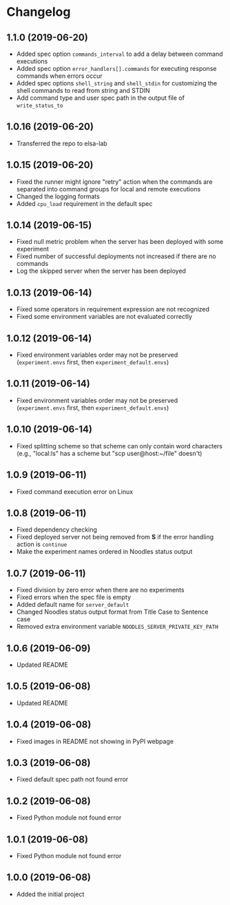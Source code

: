 # Changelog

## 1.1.0 (2019-06-20)

* Added spec option `commands_interval` to add a delay between command executions
* Added spec option `error_handlers[].commands` for executing response commands when errors occur
* Added spec options `shell_string` and `shell_stdin` for customizing the shell commands to read from string and STDIN
* Add command type and user spec path in the output file of `write_status_to`

## 1.0.16 (2019-06-20)

* Transferred the repo to elsa-lab

## 1.0.15 (2019-06-20)

* Fixed the runner might ignore "retry" action when the commands are separated into command groups for local and remote executions
* Changed the logging formats
* Added `cpu_load` requirement in the default spec

## 1.0.14 (2019-06-15)

* Fixed null metric problem when the server has been deployed with some experiment
* Fixed number of successful deployments not increased if there are no commands
* Log the skipped server when the server has been deployed

## 1.0.13 (2019-06-14)

* Fixed some operators in requirement expression are not recognized
* Fixed some environment variables are not evaluated correctly

## 1.0.12 (2019-06-14)

* Fixed environment variables order may not be preserved (`experiment.envs` first, then `experiment_default.envs`)

## 1.0.11 (2019-06-14)

* Fixed environment variables order may not be preserved (`experiment.envs` first, then `experiment_default.envs`)

## 1.0.10 (2019-06-14)

* Fixed splitting scheme so that scheme can only contain word characters (e.g., "local:ls" has a scheme but "scp user@host:~/file" doesn't)

## 1.0.9 (2019-06-11)

* Fixed command execution error on Linux

## 1.0.8 (2019-06-11)

* Fixed dependency checking
* Fixed deployed server not being removed from **S** if the error handling action is `continue`
* Make the experiment names ordered in Noodles status output

## 1.0.7 (2019-06-11)

* Fixed division by zero error when there are no experiments
* Fixed errors when the spec file is empty
* Added default name for `server_default`
* Changed Noodles status output format from Title Case to Sentence case
* Removed extra environment variable `NOODLES_SERVER_PRIVATE_KEY_PATH`

## 1.0.6 (2019-06-09)

* Updated README

## 1.0.5 (2019-06-08)

* Updated README

## 1.0.4 (2019-06-08)

* Fixed images in README not showing in PyPI webpage

## 1.0.3 (2019-06-08)

* Fixed default spec path not found error

## 1.0.2 (2019-06-08)

* Fixed Python module not found error

## 1.0.1 (2019-06-08)

* Fixed Python module not found error

## 1.0.0 (2019-06-08)

* Added the initial project
